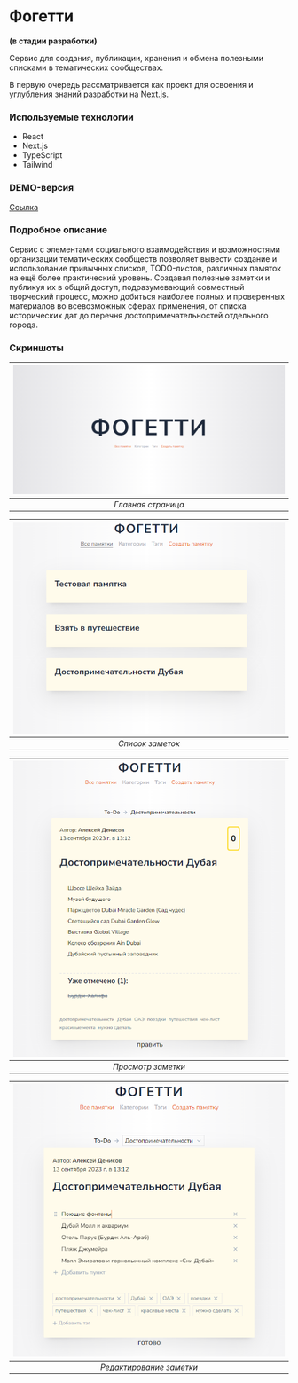 # Фогетти 
**(в стадии разработки)**

Сервис для создания, публикации, хранения и обмена полезными списками в тематических сообществах.

В первую очередь рассматривается как проект для освоения и углубления знаний разработки на Next.js.

### Используемые технологии

- React
- Next.js
- TypeScript
- Tailwind

### DEMO-версия

[Ссылка](https://4getty.vercel.app/)

### Подробное описание

Сервис с элементами социального взаимодействия и возможностями организации тематических сообществ позволяет вывести создание и использование привычных списков, TODO-листов, различных памяток на ещё более практический уровень. Создавая полезные заметки и публикуя их в общий доступ, подразумевающий совместный творческий процесс, можно добиться наиболее полных и проверенных материалов во всевозможных сферах применения, от списка исторических дат до перечня достопримечательностей отдельного города.

### Скриншоты

| ![Главная страница](https://raw.githubusercontent.com/ADeoZ/4getty/master/readme_pic/1_main_page.png) |
|:--:|
| *Главная страница* |

| ![Список заметок](https://raw.githubusercontent.com/ADeoZ/4getty/master/readme_pic/2_memo_list.png) |
|:--:|
| *Список заметок* |

| ![Просмотр заметки](https://raw.githubusercontent.com/ADeoZ/4getty/master/readme_pic/3_memo_view.png) |
|:--:|
| *Просмотр заметки* |

| ![Редактирование заметки](https://raw.githubusercontent.com/ADeoZ/4getty/master/readme_pic/4_memo_edit.png) |
|:--:|
| *Редактирование заметки* |
